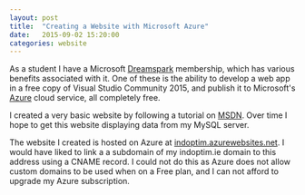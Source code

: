 ```yaml
---
layout: post
title:  "Creating a Website with Microsoft Azure"
date:   2015-09-02 15:20:00
categories: website
---
```

As a student I have a Microsoft [Dreamspark](https://www.dreamspark.com/) membership, which has various benefits associated with it. One of these is the ability to develop a web app in a free copy of Visual Studio Community 2015, and publish it to Microsoft's [Azure](https://azure.microsoft.com/en-us/) cloud service, all completely free.

I created a very basic website by following a tutorial on [MSDN](http://blogs.msdn.com/b/microsoft_student_developer_blog/archive/2015/07/20/welcome-to-visual-studio-2015-with-azure.aspx). Over time I hope to get this website displaying data from my MySQL server.

The website I created is hosted on Azure at [indoptim.azurewebsites.net](http://indoptim.azurewebsites.net). I would have liked to link a a subdomain of my indoptim.ie domain to this address using a CNAME record. I could not do this as Azure does not allow custom domains to be used when on a Free plan, and I can not afford to upgrade my Azure subscription.

[jekyll]:      http://jekyllrb.com
[jekyll-gh]:   https://github.com/jekyll/jekyll
[jekyll-help]: https://github.com/jekyll/jekyll-help
